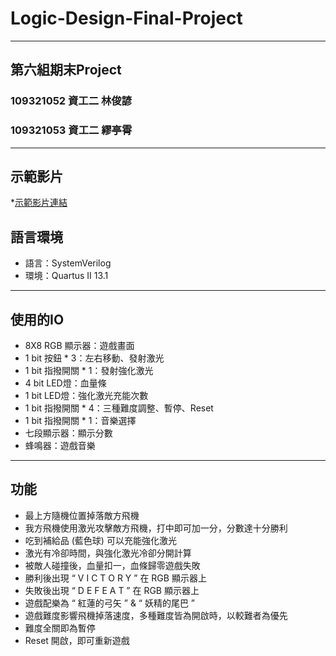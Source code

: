 # Logic-Design-Final-Project

---

## 第六組期末Project
### 109321052 資工二 林俊諺
### 109321053 資工二 繆亭霄

---
## 示範影片
*[示範影片連結](https://youtu.be/SH1grgiGaM4)


## 語言環境
* 語言：SystemVerilog
* 環境：Quartus II 13.1

---

## 使用的IO
* 8X8 RGB 顯示器：遊戲畫面
* 1 bit 按鈕 * 3：左右移動、發射激光
* 1 bit 指撥開關 * 1：發射強化激光
* 4 bit LED燈：血量條
* 1 bit LED燈：強化激光充能次數
* 1 bit 指撥開關 * 4：三種難度調整、暫停、Reset
* 1 bit 指撥開關 * 1：音樂選擇
* 七段顯示器：顯示分數
* 蜂鳴器：遊戲音樂

---

## 功能
*	最上方隨機位置掉落敵方飛機
*	我方飛機使用激光攻擊敵方飛機，打中即可加一分，分數達十分勝利
*	吃到補給品 (藍色球) 可以充能強化激光
*	激光有冷卻時間，與強化激光冷卻分開計算
*	被敵人碰撞後，血量扣一，血條歸零遊戲失敗
*	勝利後出現 “ V I C T O R Y ” 在 RGB 顯示器上
*	失敗後出現 “ D E F E A T ” 在 RGB 顯示器上
*	遊戲配樂為 “ 紅蓮的弓矢 ” & “ 妖精的尾巴 ”
*	遊戲難度影響飛機掉落速度，多種難度皆為開啟時，以較難者為優先
*	難度全關即為暫停
*	Reset 開啟，即可重新遊戲
